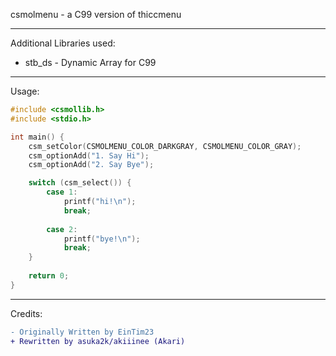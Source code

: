csmolmenu - a C99 version of thiccmenu

---

Additional Libraries used:
- stb_ds - Dynamic Array for C99

---

Usage: 

```c
#include <csmollib.h>
#include <stdio.h>

int main() {
    csm_setColor(CSMOLMENU_COLOR_DARKGRAY, CSMOLMENU_COLOR_GRAY);
    csm_optionAdd("1. Say Hi");
    csm_optionAdd("2. Say Bye");

    switch (csm_select()) {
        case 1:
            printf("hi!\n");
            break;
        
        case 2:
            printf("bye!\n");
            break;
    }
    
    return 0;
}
```

---

Credits:
```diff
- Originally Written by EinTim23
+ Rewritten by asuka2k/akiiinee (Akari)
```